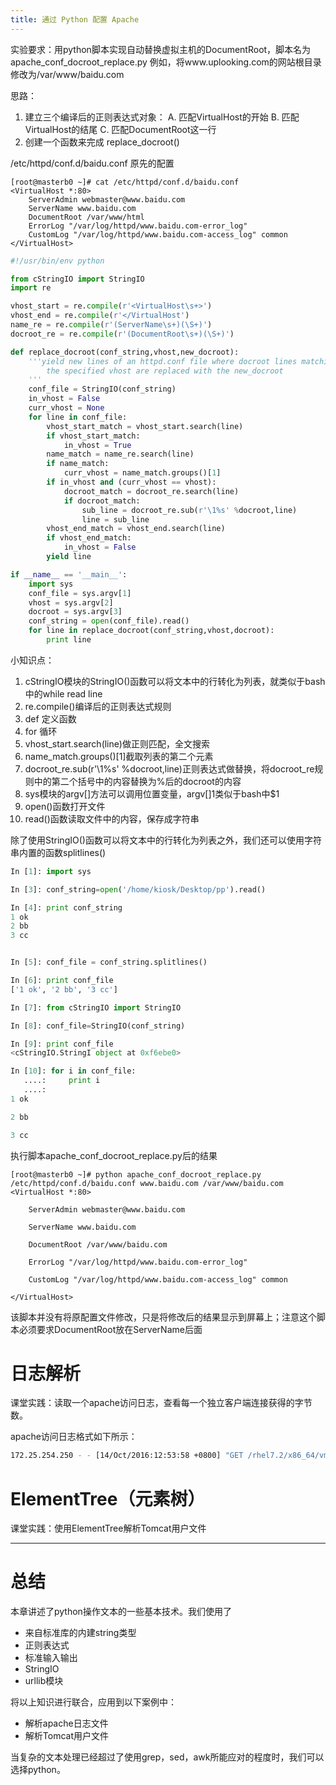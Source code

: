 ```yaml
---
title: 通过 Python 配置 Apache
---
```


实验要求：用python脚本实现自动替换虚拟主机的DocumentRoot，脚本名为apache_conf_docroot_replace.py
例如，将www.uplooking.com的网站根目录修改为/var/www/baidu.com

思路：
1. 建立三个编译后的正则表达式对象：
	A. 匹配VirtualHost的开始
	B. 匹配VirtualHost的结尾
	C. 匹配DocumentRoot这一行
2. 创建一个函数来完成 replace_docroot()

/etc/httpd/conf.d/baidu.conf 原先的配置
```shell
[root@masterb0 ~]# cat /etc/httpd/conf.d/baidu.conf
<VirtualHost *:80>
    ServerAdmin webmaster@www.baidu.com
    ServerName www.baidu.com
	DocumentRoot /var/www/html
    ErrorLog "/var/log/httpd/www.baidu.com-error_log"
    CustomLog "/var/log/httpd/www.baidu.com-access_log" common
</VirtualHost>
```

```python
#!/usr/bin/env python

from cStringIO import StringIO
import re

vhost_start = re.compile(r'<VirtualHost\s+>')
vhost_end = re.compile(r'</VirtualHost')
name_re = re.compile(r'(ServerName\s+)(\S+)')
docroot_re = re.compile(r'(DocumentRoot\s+)(\S+)')

def replace_docroot(conf_string,vhost,new_docroot):
	'''yield new lines of an httpd.conf file where docroot lines matching
		the specified vhost are replaced with the new_docroot
	'''
	conf_file = StringIO(conf_string)
	in_vhost = False
	curr_vhost = None
	for line in conf_file:
		vhost_start_match = vhost_start.search(line)
		if vhost_start_match:
			in_vhost = True
		name_match = name_re.search(line)
		if name_match:
			curr_vhost = name_match.groups()[1]
		if in_vhost and (curr_vhost == vhost):
			docroot_match = docroot_re.search(line)
			if docroot_match:
				sub_line = docroot_re.sub(r'\1%s' %docroot,line)
				line = sub_line
		vhost_end_match = vhost_end.search(line)
		if vhost_end_match:
			in_vhost = False
		yield line

if __name__ == '__main__':
	import sys
	conf_file = sys.argv[1]
	vhost = sys.argv[2]
	docroot = sys.argv[3]
	conf_string = open(conf_file).read()
	for line in replace_docroot(conf_string,vhost,docroot):
		print line
```

小知识点：
1. cStringIO模块的StringIO()函数可以将文本中的行转化为列表，就类似于bash中的while read line
2. re.compile()编译后的正则表达式规则
3. def 定义函数
4. for 循环
5. vhost_start.search(line)做正则匹配，全文搜索
6. name_match.groups()[1]截取列表的第二个元素
7. docroot_re.sub(r'\1%s' %docroot,line)正则表达式做替换，将docroot_re规则中的第二个括号中的内容替换为%后的docroot的内容
8. sys模块的argv[]方法可以调用位置变量，argv[]1类似于bash中$1
9. open()函数打开文件
10. read()函数读取文件中的内容，保存成字符串

除了使用StringIO()函数可以将文本中的行转化为列表之外，我们还可以使用字符串内置的函数splitlines()
```python
In [1]: import sys

In [3]: conf_string=open('/home/kiosk/Desktop/pp').read()

In [4]: print conf_string
1 ok
2 bb
3 cc


In [5]: conf_file = conf_string.splitlines()

In [6]: print conf_file
['1 ok', '2 bb', '3 cc']

In [7]: from cStringIO import StringIO

In [8]: conf_file=StringIO(conf_string)

In [9]: print conf_file
<cStringIO.StringI object at 0xf6ebe0>

In [10]: for i in conf_file:
   ....:     print i
   ....:     
1 ok

2 bb

3 cc
```

执行脚本apache_conf_docroot_replace.py后的结果
```
[root@masterb0 ~]# python apache_conf_docroot_replace.py /etc/httpd/conf.d/baidu.conf www.baidu.com /var/www/baidu.com
<VirtualHost *:80>

    ServerAdmin webmaster@www.baidu.com

    ServerName www.baidu.com

    DocumentRoot /var/www/baidu.com

    ErrorLog "/var/log/httpd/www.baidu.com-error_log"

    CustomLog "/var/log/httpd/www.baidu.com-access_log" common

</VirtualHost>

```
该脚本并没有将原配置文件修改，只是将修改后的结果显示到屏幕上；注意这个脚本必须要求DocumentRoot放在ServerName后面

# 日志解析

课堂实践：读取一个apache访问日志，查看每一个独立客户端连接获得的字节数。

apache访问日志格式如下所示：
```bash
172.25.254.250 - - [14/Oct/2016:12:53:58 +0800] "GET /rhel7.2/x86_64/vms/db100-masterb-vdb.qcow2 HTTP/1.1" 200 197120 "-" "curl/7.29.0"
```

# ElementTree（元素树）


课堂实践：使用ElementTree解析Tomcat用户文件

---

# 总结

本章讲述了python操作文本的一些基本技术。我们使用了
* 来自标准库的内建string类型
* 正则表达式
* 标准输入输出
* StringIO
* urllib模块

将以上知识进行联合，应用到以下案例中：
* 解析apache日志文件
* 解析Tomcat用户文件

当复杂的文本处理已经超过了使用grep，sed，awk所能应对的程度时，我们可以选择python。
